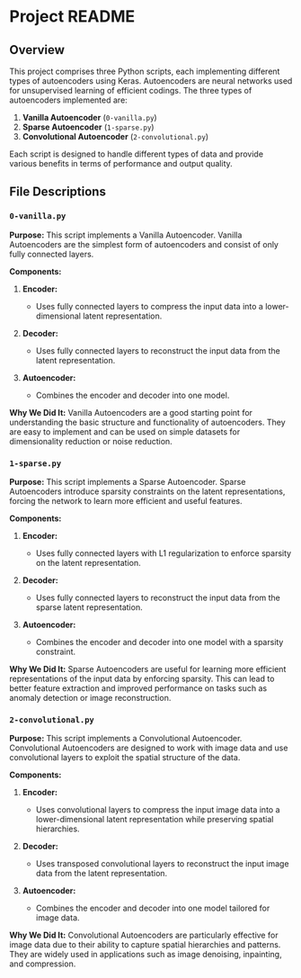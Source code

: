 # Project README

## Overview

This project comprises three Python scripts, each implementing different types of autoencoders using Keras. Autoencoders are neural networks used for unsupervised learning of efficient codings. The three types of autoencoders implemented are:

1. **Vanilla Autoencoder** (`0-vanilla.py`)
2. **Sparse Autoencoder** (`1-sparse.py`)
3. **Convolutional Autoencoder** (`2-convolutional.py`)

Each script is designed to handle different types of data and provide various benefits in terms of performance and output quality.

## File Descriptions

### `0-vanilla.py`

**Purpose:**
This script implements a Vanilla Autoencoder. Vanilla Autoencoders are the simplest form of autoencoders and consist of only fully connected layers.

**Components:**

1. **Encoder:**
   - Uses fully connected layers to compress the input data into a lower-dimensional latent representation.

2. **Decoder:**
   - Uses fully connected layers to reconstruct the input data from the latent representation.

3. **Autoencoder:**
   - Combines the encoder and decoder into one model.

**Why We Did It:**
Vanilla Autoencoders are a good starting point for understanding the basic structure and functionality of autoencoders. They are easy to implement and can be used on simple datasets for dimensionality reduction or noise reduction.

### `1-sparse.py`

**Purpose:**
This script implements a Sparse Autoencoder. Sparse Autoencoders introduce sparsity constraints on the latent representations, forcing the network to learn more efficient and useful features.

**Components:**

1. **Encoder:**
   - Uses fully connected layers with L1 regularization to enforce sparsity on the latent representation.

2. **Decoder:**
   - Uses fully connected layers to reconstruct the input data from the sparse latent representation.

3. **Autoencoder:**
   - Combines the encoder and decoder into one model with a sparsity constraint.

**Why We Did It:**
Sparse Autoencoders are useful for learning more efficient representations of the input data by enforcing sparsity. This can lead to better feature extraction and improved performance on tasks such as anomaly detection or image reconstruction.

### `2-convolutional.py`

**Purpose:**
This script implements a Convolutional Autoencoder. Convolutional Autoencoders are designed to work with image data and use convolutional layers to exploit the spatial structure of the data.

**Components:**

1. **Encoder:**
   - Uses convolutional layers to compress the input image data into a lower-dimensional latent representation while preserving spatial hierarchies.

2. **Decoder:**
   - Uses transposed convolutional layers to reconstruct the input image data from the latent representation.

3. **Autoencoder:**
   - Combines the encoder and decoder into one model tailored for image data.

**Why We Did It:**
Convolutional Autoencoders are particularly effective for image data due to their ability to capture spatial hierarchies and patterns. They are widely used in applications such as image denoising, inpainting, and compression.
